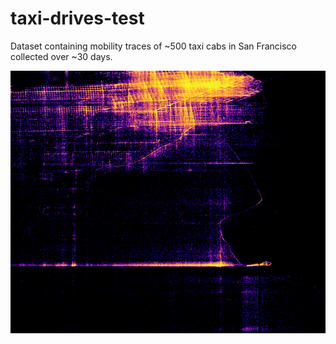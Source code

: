 # taxi-drives-test
Dataset containing mobility traces of ~500 taxi cabs in San Francisco collected over ~30 days.



![alt text](notebooks/export/Trips.png)